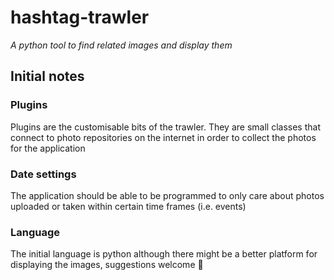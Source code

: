 # hashtag-trawler
*A python tool to find related images and display them*
## Initial notes
### Plugins
Plugins are the customisable bits of the trawler. They are small classes that connect to photo repositories on the internet in order to collect the photos for the application
### Date settings
The application should be able to be programmed to only care about photos uploaded or taken within certain time frames (i.e. events)
### Language
The initial language is python although there might be a better platform for displaying the images, suggestions welcome :koala:
